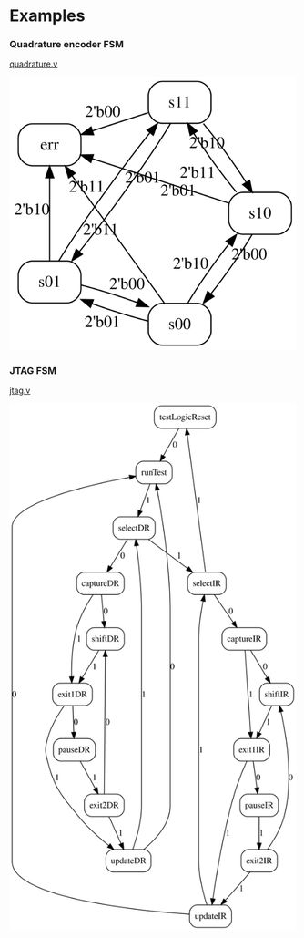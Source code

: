 # Examples

### Quadrature encoder FSM

[quadrature.v](quadrature.v#L7-L20)

![](quadrature.v0.svg)

### JTAG FSM

[jtag.v](jtag.v#L6-L49)

![](jtag.v0.svg)

